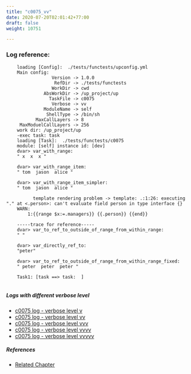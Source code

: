 ```yaml
---
title: "c0075_vv"
date: 2020-07-20T02:01:42+77:00
draft: false
weight: 10751

---
```


### Log reference: <no value>

```
    loading [Config]:  ./tests/functests/upconfig.yml
    Main config:
                 Version -> 1.0.0
                  RefDir -> ./tests/functests
                 WorkDir -> cwd
              AbsWorkDir -> /up_project/up
                TaskFile -> c0075
                 Verbose -> vv
              ModuleName -> self
               ShellType -> /bin/sh
           MaxCallLayers -> 8
     MaxModuelCallLayers -> 256
    work dir: /up_project/up
    -exec task: task
    loading [Task]:  ./tests/functests/c0075
    module: [self] instance id: [dev]
    dvar> var_with_range:
    " x  x  x "
    
    dvar> var_with_range_item:
    " tom  jason  alice "
    
    dvar> var_with_range_item_simpler:
    " tom  jason  alice "
    
          template rendering problem -> template: .:1:26: executing "." at <.person>: can't evaluate field person in type interface {}
    WARN:
        1:{{range $x:=.managers}} {{.person}} {{end}}
    
    -----trace for reference-----
    dvar> var_to_ref_to_outside_of_range_from_within_range:
    " "
    
    dvar> var_directly_ref_to:
    "peter"
    
    dvar> var_to_ref_to_outside_of_range_from_within_range_fixed:
    " peter  peter  peter "
    
    Task1: [task ==> task:  ]
    
```

##### Logs with different verbose level
* [c0075 log - verbose level v](../../logs/c0075_v)
* [c0075 log - verbose level vv](../../logs/c0075_vv)
* [c0075 log - verbose level vvv](../../logs/c0075_vvv)
* [c0075 log - verbose level vvvv](../../logs/c0075_vvvv)
* [c0075 log - verbose level vvvvv](../../logs/c0075_vvvvv)

##### References
* [Related Chapter](../../template/c0075)
